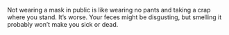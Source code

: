Not wearing a mask in public is like wearing no pants and taking a crap where you stand. It’s worse. Your feces might be disgusting, but smelling it probably won’t make you sick or dead.    
